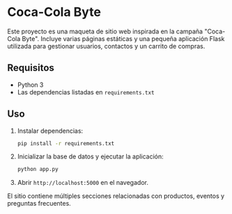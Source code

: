 # Coca-Cola Byte

Este proyecto es una maqueta de sitio web inspirada en la campaña "Coca-Cola Byte". Incluye varias páginas estáticas y una pequeña aplicación Flask utilizada para gestionar usuarios, contactos y un carrito de compras.

## Requisitos
- Python 3
- Las dependencias listadas en `requirements.txt`

## Uso
1. Instalar dependencias:
   ```bash
   pip install -r requirements.txt
   ```
2. Inicializar la base de datos y ejecutar la aplicación:
   ```bash
   python app.py
   ```
3. Abrir `http://localhost:5000` en el navegador.

El sitio contiene múltiples secciones relacionadas con productos, eventos y preguntas frecuentes.
